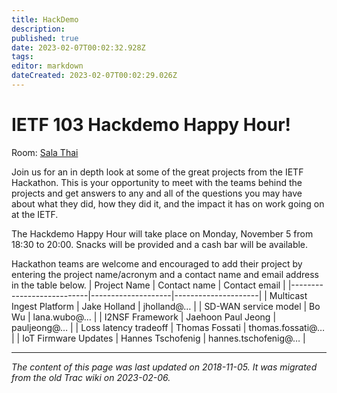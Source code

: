 ```yaml
---
title: HackDemo
description: 
published: true
date: 2023-02-07T00:02:32.928Z
tags: 
editor: markdown
dateCreated: 2023-02-07T00:02:29.026Z
---
```


# IETF 103 Hackdemo Happy Hour!
Room: [Sala Thai](https://datatracker.ietf.org/meeting/103/floor-plan?room=sala-thai)

Join us for an in depth look at some of the great projects from the IETF Hackathon. This is your opportunity to meet with the teams behind the projects and get answers to any and all of the questions you may have about what they did, how they did it, and the impact it has on work going on at the IETF.

The Hackdemo Happy Hour will take place on Monday, November 5 from 18:30 to 20:00. Snacks will be provided and a cash bar will be available.

Hackathon teams are welcome and encouraged to add their project by entering the project name/acronym and a contact name and email address in the table below.
| Project Name              | Contact name       | Contact email       |
|---------------------------|--------------------|---------------------|
| Multicast Ingest Platform | Jake Holland       | jholland@…          |
| SD-WAN service model      |        Bo Wu       | lana.wubo@…         |
| I2NSF Framework           | Jaehoon Paul Jeong | pauljeong@…         |
| Loss latency tradeoff     | Thomas Fossati     | thomas.fossati@…    |
| IoT Firmware Updates      | Hannes Tschofenig  | hannes.tschofenig@… |
&nbsp;
&nbsp;
&nbsp;

---

*The content of this page was last updated on 2018-11-05. It was migrated from the old Trac wiki on 2023-02-06.*